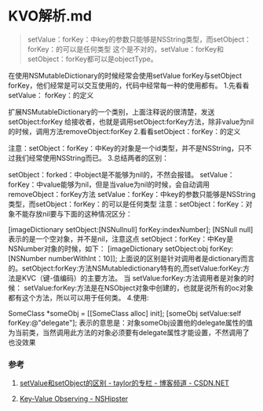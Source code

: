 
# KVO解析.md



>setValue：forKey：中key的参数只能够是NSString类型，而setObject：forKey：的可以是任何类型
这个是不对的，setValue：forKey和setObject：forKey都可以是objectType。

在使用NSMutableDictionary的时候经常会使用setValue forKey与setObject forKey，他们经常是可以交互使用的，代码中经常每一种的使用都有。
1.先看看setValue： forKey：的定义

扩展NSMutableDictionary的一个类别，上面注释说的很清楚，发送setObject:forKey 给接收者，也就是调用setObject:forKey方法，除非value为nil的时候，调用方法removeObject:forKey
2.看看setObject：forKey：的定义

注意：setObject：forKey：中Key的对象是一个id类型，并不是NSString，只不过我们经常使用NSString而已。
3.总结两者的区别：

setObject：forked：中object是不能够为nil的，不然会报错。
setValue：forKey：中value能够为nil，但是当value为nil的时候，会自动调用removeObject：forKey方法
setValue：forKey：中key的参数只能够是NSString类型，而setObject：forKey：的可以是任何类型
注意：setObject：forKey：对象不能存放nil要与下面的这种情况区分：

[imageDictionary setObject:[NSNullnull] forKey:indexNumber];
[NSNull null]表示的是一个空对象，并不是nil，注意这点
setObject：forKey：中Key是NSNumber对象的时候，如下：
[imageDictionary setObject:obj forKey:[NSNumber numberWithInt：10]];
上面说的区别是针对调用者是dictionary而言的。setObject:forKey:方法NSMutabledictionary特有的,而setValue:forKey:方法是KVC（键-值编码）的主要方法。
当 setValue:forKey:方法调用者是对象的时候： setValue:forKey:方法是在NSObject对象中创建的，也就是说所有的oc对象都有这个方法，所以可以用于任何类。
4.使用:

SomeClass *someObj = [[SomeClass alloc] init];
[someObj setValue:self forKey:@"delegate"];
表示的意思是：对象someObj设置他的delegate属性的值为当前类，当然调用此方法的对象必须要有delegate属性才能设置，不然调用了也没效果


### 参考

1. [setValue和setObject的区别 - taylor的专栏 - 博客频道 - CSDN.NET](http://blog.csdn.net/itianyi/article/details/8661997)


2. [Key-Value Observing - NSHipster](http://nshipster.cn/key-value-observing/)

